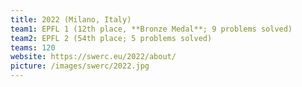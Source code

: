 ```yaml
---
title: 2022 (Milano, Italy)
team1: EPFL 1 (12th place, **Bronze Medal**; 9 problems solved)
team2: EPFL 2 (54th place; 5 problems solved)
teams: 120
website: https://swerc.eu/2022/about/
picture: /images/swerc/2022.jpg
---
```

